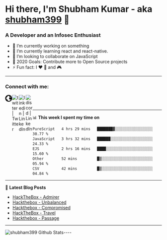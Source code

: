 # Hi there, I'm Shubham Kumar - aka [shubham399][website] 👋

### A Developer and an Infosec Enthusiast

- 🔭 I’m currently working on something
- 🌱 I’m currently learning react and react-native. 
- 👯 I’m looking to collaborate on JavaScript
- 🥅 2020 Goals: Contribute more to Open Source projects
- ⚡ Fun fact: I ❤️ 🐶 and 🎮


---
### Connect with me:

[<img align="left" alt="Website" width="22px" src="https://raw.githubusercontent.com/iconic/open-iconic/master/svg/globe.svg" />][website]
[<img align="left" alt="twitter | Twitter" width="22px" src="https://cdn.jsdelivr.net/npm/simple-icons@v3/icons/twitter.svg" />][twitter]
[<img align="left" alt="linkedin | LinkedIn" width="22px" src="https://cdn.jsdelivr.net/npm/simple-icons@v3/icons/linkedin.svg" />][linkedin]
[<img align="left" alt="discord | LinkedIn" width="22px" src="https://cdn.jsdelivr.net/npm/simple-icons@v3/icons/discord.svg" />][discord]


<br />
<br />

---
📊 **This week I spent my time on**
<!--START_SECTION:waka-->
```text
PureScript   4 hrs 29 mins   ███████▓░░░░░░░░░░░░░░░░░   30.77 % 
JavaScript   3 hrs 32 mins   ██████░░░░░░░░░░░░░░░░░░░   24.33 % 
EJS          2 hrs 16 mins   ████░░░░░░░░░░░░░░░░░░░░░   15.60 % 
Other        52 mins         █▒░░░░░░░░░░░░░░░░░░░░░░░   05.94 % 
CSV          42 mins         █▒░░░░░░░░░░░░░░░░░░░░░░░   04.84 % 
```
<!--END_SECTION:waka-->

---
📕 **Latest Blog Posts**
<!-- BLOG-POST-LIST:START -->
- [HackTheBox - Admirer](https://www.shubhkumar.in/htb/admirer/)
- [Hackthebox - Unbalanced](https://www.shubhkumar.in/htb/unbalanced/)
- [Hackthebox - Compromised](https://www.shubhkumar.in/htb/compromised/)
- [HackTheBox - Travel](https://www.shubhkumar.in/htb/travel/)
- [Hackthebox - Passage](https://www.shubhkumar.in/htb/passage/)
<!-- BLOG-POST-LIST:END -->
---

<img align="left" alt="shubham399 Github Stats" src="https://github-readme-stats.vercel.app/api?username=shubham399&show_icons=true&hide_border=true&count_private=true" />
----

[website]:  https://shubhkumar.in/about/
[twitter]:  https://twitter.com/shubhkumar01/
[linkedin]: https://www.linkedin.com/in/shubham399/
[discord]:  https://discordapp.com/users/397613413301354497
